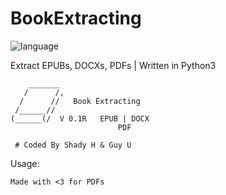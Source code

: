 # BookExtracting

![language](https://img.shields.io/badge/language-python3%2B-green.svg)

Extract EPUBs, DOCXs, PDFs
| Written in Python3 

        _______
       /      /,    
      /      //   Book Extracting
     /______//          
    (______(/  V 0.1R   EPUB | DOCX
                            PDF
     
     # Coded By Shady H & Guy U
   
Usage:

    Made with <3 for PDFs
